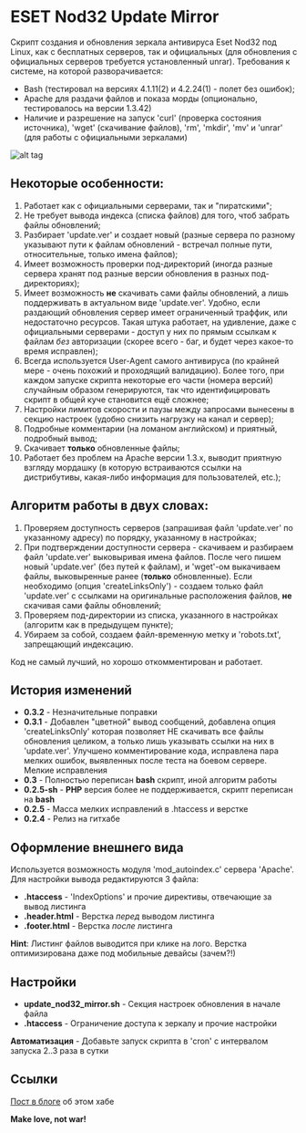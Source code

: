 ESET Nod32 Update Mirror
=========

Скрипт создания и обновления зеркала антивируса Eset Nod32 под Linux, как с бесплатных серверов, так и официальных (для обновления с официальных серверов требуется установленный unrar). Требования к системе, на которой разворачивается:

  - Bash (тестировал на версиях 4.1.11(2) и 4.2.24(1) - полет без ошибок);
  - Apache для раздачи файлов и показа морды (опционально, тестировалось на версии 1.3.42)
  - Наличие и разрешение на запуск 'curl' (проверка состояния источника), 'wget' (скачивание файлов), 'rm', 'mkdir', 'mv' и 'unrar' (для работы с официальными зеркалами)

![alt tag](http://oi60.tinypic.com/20f3w21.jpg)

Некоторые особенности:
-----------

  1. Работает как с официальными серверами, так и "пиратскими";
  2. Не требует вывода индекса (списка файлов) для того, чтоб забрать файлы обновлений;
  3. Разбирает 'update.ver' и создает новый (разные сервера по разному указывают пути к файлам обновлений - встречал полные пути, относительные, только имена файлов);
  4. Имеет возможность проверки под-директорий (иногда разные сервера хранят под разные версии обновления в разных под-директориях);
  5. Имеет возможность **не** скачивать сами файлы обновлений, а лишь поддерживать в актуальном виде 'update.ver'. Удобно, если раздающий обновления сервер имеет ограниченный траффик, или недостаточно ресурсов. Такая штука работает, на удивление, даже с официальными серверами - доступ у них по прямым ссылкам к файлам _без_ авторизации (скорее всего - баг, и будет через какое-то время исправлен);
  6. Всегда используется User-Agent самого антивируса (по крайней мере - очень похожий и проходящий валидацию). Более того, при каждом запуске скрипта некоторые его части (номера версий) случайным образом генерируются, так что идентифицировать скрипт в общей куче становится ещё сложнее;
  7. Настройки лимитов скорости и паузы между запросами вынесены в секцию настроек (удобно снизить нагрузку на канал и сервер);
  8. Подробные комментарии (на ломаном английском) и приятный, подробный вывод;
  9. Скачивает **только** обновленные файлы;
  10. Работает без проблем на Apache версии 1.3.x, выводит приятную взгляду мордашку (в которую встраиваются ссылки на дистрибутивы, какая-либо информация для пользователей, etc.);


Алгоритм работы в двух словах:
-----------

  1. Проверяем доступность серверов (запрашивая файл 'update.ver' по указанному адресу) по порядку, указанному в настройках;
  2. При подтверждении доступности сервера - скачиваем и разбираем файл 'update.ver' выковыривая имена файлов. После чего пишем новый 'update.ver' (без путей к файлам), и 'wget'-ом выкачиваем файлы, выковыренные ранее (**только** обновленные). Если необходимо (опция 'createLinksOnly') - создаем только файл 'update.ver' с ссылками на оригинальные расположения файлов, **не** скачивая сами файлы обновлений;
  4. Проверяем под-директории из списка, указанного в настройках (алгоритм как в предыдущем пункте);
  3. Убираем за собой, создаем файл-временную метку и 'robots.txt', запрещающий индексацию.

Код не самый лучший, но хорошо откомментирован и работает.

История изменений
----
* **0.3.2** - Незначительные поправки
* **0.3.1** - Добавлен "цветной" вывод сообщений, добавлена опция 'createLinksOnly' которая позволяет НЕ скачивать все файлы обновления целиком, а только лишь указывать ссылки на них в 'update.ver'. Улучшено комментирование кода, исправлена пара мелких ошибок, выявленных после теста на боевом сервере. Мелкие исправления
* **0.3** - Полностью переписан **bash** скрипт, иной алгоритм работы
* **0.2.5-sh** - **PHP** версия более не поддерживается, скрипт переписан на **bash**
* **0.2.5** - Масса мелких исправлений в .htaccess и верстке
* **0.2.4** - Релиз на гитхабе

Оформление внешнего вида
-----------

Используется возможность модуля 'mod_autoindex.c' сервера 'Apache'. Для настройки вывода редактируются 3 файла:

* **.htaccess** - 'IndexOptions' и прочие директивы, отвечающие за вывод листинга
* **.header.html** - Верстка _перед_ выводом листинга
* **.footer.html** - Верстка _после_ листинга

**Hint**: Листинг файлов выводится при клике на лого. Верстка оптимизирована даже под мобильные девайсы (зачем?!)


Настройки
--------------
* **update_nod32_mirror.sh** - Секция настроек обновления в начале файла 
* **.htaccess** - Ограничение доступа к зеркалу и прочие настройки


**Автоматизация** - Добавьте запуск скрипта в 'cron' с интервалом запуска 2..3 раза в сутки

Ссылки
-----------
[Пост в блоге] об этом хабе

**Make love, not war!**

[Пост в блоге]:http://tmblr.co/ZYW79o1CrHcIG
